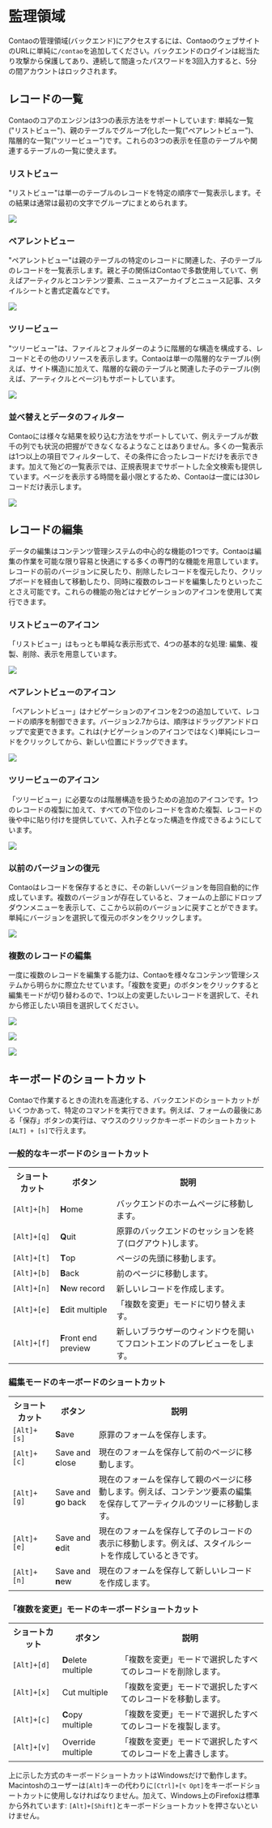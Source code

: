 # 監理領域

Contaoの管理領域(バックエンド)にアクセスするには、ContaoのウェブサイトのURLに単純に`/contao`を追加してください。バックエンドのログインは総当たり攻撃から保護してあり、連続して間違ったパスワードを3回入力すると、5分の間アカウントはロックされます。


## レコードの一覧

Contaoのコアのエンジンは3つの表示方法をサポートしています: 単純な一覧("リストビュー")、親のテーブルでグループ化した一覧("ペアレントビュー")、階層的な一覧("ツリービュー")です。これらの3つの表示を任意のテーブルや関連するテーブルの一覧に使えます。


### リストビュー

"リストビュー"は単一のテーブルのレコードを特定の順序で一覧表示します。その結果は通常は最初の文字でグループにまとめられます。

![](https://raw.github.com/contao/docs/3.0/manual/en/images/list-view.jpg)


### ペアレントビュー

"ペアレントビュー"は親のテーブルの特定のレコードに関連した、子のテーブルのレコードを一覧表示します。親と子の関係はContaoで多数使用していて、例えばアーティクルとコンテンツ要素、ニュースアーカイブとニュース記事、スタイルシートと書式定義などです。

![](https://raw.github.com/contao/docs/3.0/manual/en/images/parent-view.jpg)


### ツリービュー

"ツリービュー"は、ファイルとフォルダーのように階層的な構造を構成する、レコードとその他のリソースを表示します。Contaoは単一の階層的なテーブル(例えば、サイト構造)に加えて、階層的な親のテーブルと関連した子のテーブル(例えば、アーティクルとページ)もサポートしています。

![](https://raw.github.com/contao/docs/3.0/manual/en/images/tree-view.jpg)


### 並べ替えとデータのフィルター

Contaoには様々な結果を絞り込む方法をサポートしていて、例えテーブルが数千の列でも状況の把握ができなくなるようなことはありません。多くの一覧表示は1つ以上の項目でフィルターして、その条件に合ったレコードだけを表示できます。加えて殆どの一覧表示では、正規表現までサポートした全文検索も提供しています。ページを表示する時間を最小限とするため、Contaoは一度には30レコードだけ表示します。

![](https://raw.github.com/contao/docs/3.0/manual/en/images/sorting-and-filtering.jpg)


## レコードの編集

データの編集はコンテンツ管理システムの中心的な機能の1つです。Contaoは編集の作業を可能な限り容易と快適にする多くの専門的な機能を用意しています。レコードの前のバージョンに戻したり、削除したレコードを復元したり、クリップボードを経由して移動したり、同時に複数のレコードを編集したりといったことさえ可能です。これらの機能の殆どはナビゲーションのアイコンを使用して実行できます。

### リストビューのアイコン

「リストビュー」はもっとも単純な表示形式で、4つの基本的な処理: 編集、複製、削除、表示を用意しています。

![](https://raw.github.com/contao/docs/3.0/manual/en/images/list-view-icons.jpg)


### ペアレントビューのアイコン

「ペアレントビュー」はナビゲーションのアイコンを2つの追加していて、レコードの順序を制御できます。バージョン2.7からは、順序はドラッグアンドドロップで変更できます。これは(ナビゲーションのアイコンではなく)単純にレコードをクリックしてから、新しい位置にドラッグできます。

![](https://raw.github.com/contao/docs/3.0/manual/en/images/parent-view-icons.jpg)


### ツリービューのアイコン

「ツリービュー」に必要なのは階層構造を扱うための追加のアイコンです。1つのレコードの複製に加えて、すべての下位のレコードを含めた複製、レコードの後や中に貼り付けを提供していて、入れ子となった構造を作成できるようにしています。

![](https://raw.github.com/contao/docs/3.0/manual/en/images/tree-view-icons.jpg)


### 以前のバージョンの復元

Contaoはレコードを保存するときに、その新しいバージョンを毎回自動的に作成しています。複数のバージョンが存在していると、フォームの上部にドロップダウンメニューを表示して、ここから以前のバージョンに戻すことができます。単純にバージョンを選択して復元のボタンをクリックします。

![](https://raw.github.com/contao/docs/3.0/manual/en/images/versioning.jpg)


### 複数のレコードの編集

一度に複数のレコードを編集する能力は、Contaoを様々なコンテンツ管理システムから明らかに際立たせています。「複数を変更」のボタンをクリックすると編集モードが切り替わるので、1つ以上の変更したいレコードを選択して、それから修正したい項目を選択してください。

![](https://raw.github.com/contao/docs/3.0/manual/en/images/select-multiple-records.jpg)

![](https://raw.github.com/contao/docs/3.0/manual/en/images/select-fields-to-edit.jpg)

![](https://raw.github.com/contao/docs/3.0/manual/en/images/edit-multiple-records.jpg)


## キーボードのショートカット

Contaoで作業するときの流れを高速化する、バックエンドのショートカットがいくつかあって、特定のコマンドを実行できます。例えば、フォームの最後にある「保存」ボタンの実行は、マウスのクリックかキーボードのショートカット`[ALT] + [s]`で行えます。


### 一般的なキーボードのショートカット

<table>
<tr>
  <th>ショートカット</th>
  <th>ボタン</th>
  <th>説明</th>
</tr>
<tr>
  <td><code>[Alt]+[h]</code></td>
  <td><b>H</b>ome</td>
  <td>バックエンドのホームページに移動します。</td>
</tr>
<tr>
  <td><code>[Alt]+[q]</code></td>
  <td><b>Q</b>uit</td>
  <td>原罪のバックエンドのセッションを終了(ログアウト)します。</td>
</tr>
<tr>
  <td><code>[Alt]+[t]</code></td>
  <td><b>T</b>op</td>
  <td>ページの先頭に移動します。</td>
</tr>
<tr>
  <td><code>[Alt]+[b]</code></td>
  <td><b>B</b>ack</td>
  <td>前のページに移動します。</td>
</tr>
<tr>
  <td><code>[Alt]+[n]</code></td>
  <td><b>N</b>ew record</td>
  <td>新しいレコードを作成します。</td>
</tr>
<tr>
  <td><code>[Alt]+[e]</code></td>
  <td><b>E</b>dit multiple</td>
  <td>「複数を変更」モードに切り替えます。</td>
</tr>
<tr>
  <td><code>[Alt]+[f]</code></td>
  <td><b>F</b>ront end preview</td>
  <td>新しいブラウザーのウィンドウを開いてフロントエンドのプレビューをします。</td>
</tr>
</table>


### 編集モードのキーボードのショートカット

<table>
<tr>
  <th>ショートカット</th>
  <th>ボタン</th>
  <th>説明</th>
</tr>
<tr>
  <td><code>[Alt]+[s]</code></td>
  <td><b>S</b>ave</td>
  <td>原罪のフォームを保存します。</td>
</tr>
<tr>
  <td><code>[Alt]+[c]</code></td>
  <td>Save and <b>c</b>lose</td>
  <td>現在のフォームを保存して前のページに移動します。</td>
</tr>
<tr>
  <td><code>[Alt]+[g]</code></td>
  <td>Save and <b>g</b>o back</td>
  <td>現在のフォームを保存して親のページに移動します。例えば、コンテンツ要素の編集を保存してアーティクルのツリーに移動します。</td>
</tr>
<tr>
  <td><code>[Alt]+[e]</code></td>
  <td>Save and <b>e</b>dit</td>
  <td>現在のフォームを保存して子のレコードの表示に移動します。例えば、スタイルシートを作成しているときです。</td>
</tr>
<tr>
  <td><code>[Alt]+[n]</code></td>
  <td>Save and <b>n</b>ew</td>
  <td>現在のフォームを保存して新しいレコードを作成します。</td>
</tr>
</table>


### 「複数を変更」モードのキーボードショートカット

<table>
<tr>
  <th>ショートカット</th>
  <th>ボタン</th>
  <th>説明</th>
</tr>
<tr>
  <td><code>[Alt]+[d]</code></td>
  <td><b>D</b>elete multiple</td>
  <td>「複数を変更」モードで選択したすべてのレコードを削除します。</td>
</tr>
<tr>
  <td><code>[Alt]+[x]</code></td>
  <td>Cut multiple</td>
  <td>「複数を変更」モードで選択したすべてのレコードを移動します。</td>
</tr>
<tr>
  <td><code>[Alt]+[c]</code></td>
  <td><b>C</b>opy multiple</td>
  <td>「複数を変更」モードで選択したすべてのレコードを複製します。</td>
</tr>
<tr>
  <td><code>[Alt]+[v]</code></td>
  <td>Override multiple</td>
  <td>「複数を変更」モードで選択したすべてのレコードを上書きします。</td>
</tr>
</table>

上に示した方式のキーボードショートカットはWindowsだけで動作します。Macintoshのユーザーは`[Alt]`キーの代わりに`[Ctrl]+[⌥ Opt]`をキーボードショートカットに使用しなければなりません。加えて、Windows上のFirefoxは標準から外れています: `[Alt]+[Shift]`とキーボードショートカットを押さないといけません。